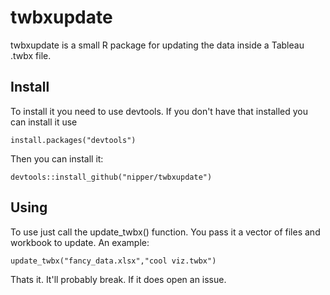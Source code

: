 # twbxupdate

twbxupdate is a small R package for updating the data inside a Tableau .twbx file.

## Install

To install it you need to use devtools. If you don't have that installed you can install it use 

`install.packages("devtools")`

Then you can install it:

`devtools::install_github("nipper/twbxupdate")`

## Using

To use just call the update_twbx() function. You pass it a vector of files and workbook to update. An example:

`update_twbx("fancy_data.xlsx","cool viz.twbx")`

Thats it. It'll probably break. If it does open an issue.
